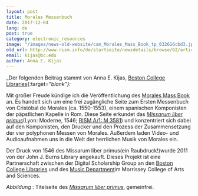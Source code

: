 ```yaml
---
layout: post
title: Morales Messenbuch
date: 2017-12-04
lang: de
post: true
category: electronic_resources
image: "/images/news-old-website/csm_Morales_Mass_Book_tp_032616cbd3.jpg"
old_url: http://www.rism.info/de/startseite/newsdetails/browse/62/article/64/morales-mass-book.html
email: kijas@bc.edu
author: Anna E. Kijas
---
```



_Der folgenden Beitrag stammt von Anna E. Kijas, [Boston College Libraries](https://ds.bc.edu/){:target="_blank"}:_

Mit großer Freude kündige ich die Veröffentlichung des [Morales Mass Book](http://moralesmassbook.bc.edu/) an. Es handelt sich um eine frei zugängliche Seite zum Ersten Messenbuch von Cristóbal de Morales (ca. 1550-1553), einem spanischen Komponisten der päpstlichen Kapelle in Rom. Diese Seite erkundet das _[Missarum liber primus](https://bc-primo.hosted.exlibrisgroup.com/primo-explore/fulldisplay?docid=ALMA-BC21325919040001021&context=L&vid=bclib_new&search_scope=bcl&tab=bcl_only&lang=en_US)_(Lyon: Moderne, 1546; [RISM A/1: M 3581](https://opac.rism.info/search?id=00000990042174 "external-link-new-window")) und konzentriert sich dabei auf den Komponisten, den Drucker und den Prozess der Zusammensetzung der vier polyphonen Messen von Morales. Außerdem laden Video- und Audioaufnahmen uns in die Welt der herrlichen Musik von Morales ein.

Der Druck von 1546 des Missarum liber primus(ein Raubdruck!)wurde 2011 von der John J. Burns Library angekauft. Dieses Projekt ist eine Partnerschaft zwischen der Digital Scholarship Group an den [Boston College Libraries](http://library.bc.edu/) und des [Music Department](http://www.bc.edu/schools/cas/music/about.html)im Morrissey College of Arts and Sciences.


_Abbildung_ : Titelseite des _[Missarum liber primus](https://bc-primo.hosted.exlibrisgroup.com/primo-explore/fulldisplay?docid=ALMA-BC21325919040001021&context=L&vid=bclib_new&search_scope=bcl&tab=bcl_only&lang=en_US)_, gemeinfrei.



